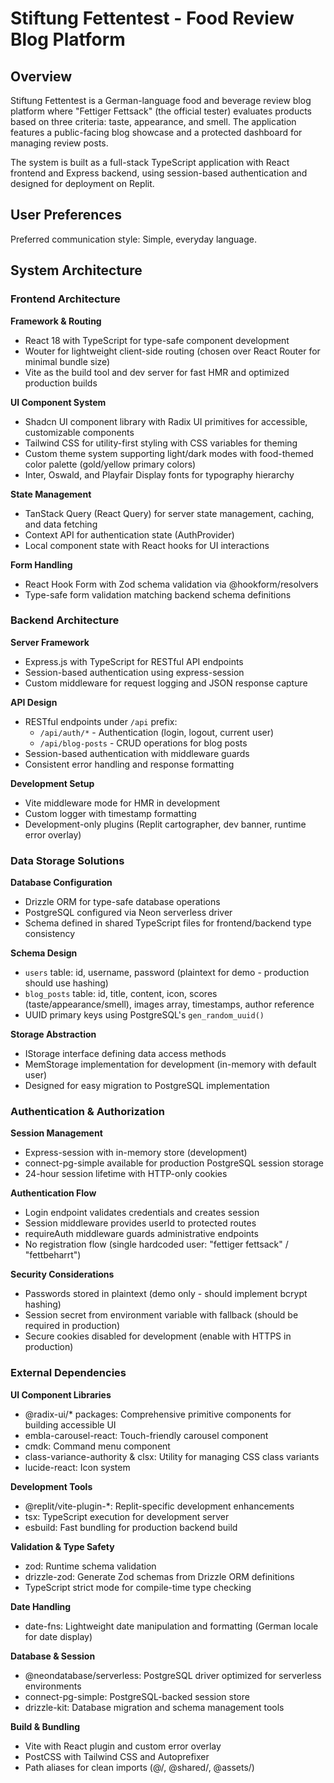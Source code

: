 # Stiftung Fettentest - Food Review Blog Platform

## Overview

Stiftung Fettentest is a German-language food and beverage review blog platform where "Fettiger Fettsack" (the official tester) evaluates products based on three criteria: taste, appearance, and smell. The application features a public-facing blog showcase and a protected dashboard for managing review posts.

The system is built as a full-stack TypeScript application with React frontend and Express backend, using session-based authentication and designed for deployment on Replit.

## User Preferences

Preferred communication style: Simple, everyday language.

## System Architecture

### Frontend Architecture

**Framework & Routing**
- React 18 with TypeScript for type-safe component development
- Wouter for lightweight client-side routing (chosen over React Router for minimal bundle size)
- Vite as the build tool and dev server for fast HMR and optimized production builds

**UI Component System**
- Shadcn UI component library with Radix UI primitives for accessible, customizable components
- Tailwind CSS for utility-first styling with CSS variables for theming
- Custom theme system supporting light/dark modes with food-themed color palette (gold/yellow primary colors)
- Inter, Oswald, and Playfair Display fonts for typography hierarchy

**State Management**
- TanStack Query (React Query) for server state management, caching, and data fetching
- Context API for authentication state (AuthProvider)
- Local component state with React hooks for UI interactions

**Form Handling**
- React Hook Form with Zod schema validation via @hookform/resolvers
- Type-safe form validation matching backend schema definitions

### Backend Architecture

**Server Framework**
- Express.js with TypeScript for RESTful API endpoints
- Session-based authentication using express-session
- Custom middleware for request logging and JSON response capture

**API Design**
- RESTful endpoints under `/api` prefix:
  - `/api/auth/*` - Authentication (login, logout, current user)
  - `/api/blog-posts` - CRUD operations for blog posts
- Session-based authentication with middleware guards
- Consistent error handling and response formatting

**Development Setup**
- Vite middleware mode for HMR in development
- Custom logger with timestamp formatting
- Development-only plugins (Replit cartographer, dev banner, runtime error overlay)

### Data Storage Solutions

**Database Configuration**
- Drizzle ORM for type-safe database operations
- PostgreSQL configured via Neon serverless driver
- Schema defined in shared TypeScript files for frontend/backend type consistency

**Schema Design**
- `users` table: id, username, password (plaintext for demo - production should use hashing)
- `blog_posts` table: id, title, content, icon, scores (taste/appearance/smell), images array, timestamps, author reference
- UUID primary keys using PostgreSQL's `gen_random_uuid()`

**Storage Abstraction**
- IStorage interface defining data access methods
- MemStorage implementation for development (in-memory with default user)
- Designed for easy migration to PostgreSQL implementation

### Authentication & Authorization

**Session Management**
- Express-session with in-memory store (development)
- connect-pg-simple available for production PostgreSQL session storage
- 24-hour session lifetime with HTTP-only cookies

**Authentication Flow**
- Login endpoint validates credentials and creates session
- Session middleware provides userId to protected routes
- requireAuth middleware guards administrative endpoints
- No registration flow (single hardcoded user: "fettiger fettsack" / "fettbeharrt")

**Security Considerations**
- Passwords stored in plaintext (demo only - should implement bcrypt hashing)
- Session secret from environment variable with fallback (should be required in production)
- Secure cookies disabled for development (enable with HTTPS in production)

### External Dependencies

**UI Component Libraries**
- @radix-ui/* packages: Comprehensive primitive components for building accessible UI
- embla-carousel-react: Touch-friendly carousel component
- cmdk: Command menu component
- class-variance-authority & clsx: Utility for managing CSS class variants
- lucide-react: Icon system

**Development Tools**
- @replit/vite-plugin-*: Replit-specific development enhancements
- tsx: TypeScript execution for development server
- esbuild: Fast bundling for production backend build

**Validation & Type Safety**
- zod: Runtime schema validation
- drizzle-zod: Generate Zod schemas from Drizzle ORM definitions
- TypeScript strict mode for compile-time type checking

**Date Handling**
- date-fns: Lightweight date manipulation and formatting (German locale for date display)

**Database & Session**
- @neondatabase/serverless: PostgreSQL driver optimized for serverless environments
- connect-pg-simple: PostgreSQL-backed session store
- drizzle-kit: Database migration and schema management tools

**Build & Bundling**
- Vite with React plugin and custom error overlay
- PostCSS with Tailwind CSS and Autoprefixer
- Path aliases for clean imports (@/, @shared/, @assets/)